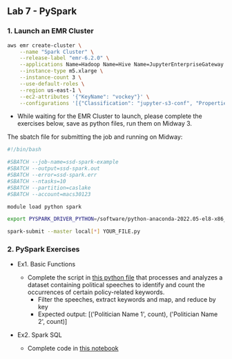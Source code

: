 ## Lab 7 - PySpark

### 1. Launch an EMR Cluster
```bash
aws emr create-cluster \
    --name "Spark Cluster" \
    --release-label "emr-6.2.0" \
    --applications Name=Hadoop Name=Hive Name=JupyterEnterpriseGateway Name=JupyterHub Name=Livy Name=Pig Name=Spark Name=Tez \
    --instance-type m5.xlarge \
    --instance-count 3 \
    --use-default-roles \
    --region us-east-1 \
    --ec2-attributes '{"KeyName": "vockey"}' \
    --configurations '[{"Classification": "jupyter-s3-conf", "Properties": {"s3.persistence.enabled": "true", "s3.persistence.bucket": "<YOUR_BUCKET_NAME>"}}]'
```

- While waiting for the EMR Cluster to launch, please complete the exercises below, save as python files, run them on Midway 3.

The sbatch file for submitting the job and running on Midway:
```bash
#!/bin/bash

#SBATCH --job-name=ssd-spark-example
#SBATCH --output=ssd-spark.out
#SBATCH --error=ssd-spark.err
#SBATCH --ntasks=10
#SBATCH --partition=caslake
#SBATCH --account=macs30123

module load python spark

export PYSPARK_DRIVER_PYTHON=/software/python-anaconda-2022.05-el8-x86_64/bin/python3

spark-submit --master local[*] YOUR_FILE.py
```


### 2. PySpark Exercises

- Ex1. Basic Functions

    - Complete the script in [this python file](./lab_wk7_spark.py) that processes and analyzes a dataset containing political speeches to identify and count the occurrences of certain policy-related keywords.
        - Filter the speeches, extract keywords and map, and reduce by key
        - Expected output: [('Politician Name 1', count), ('Politician Name 2', count)]

- Ex2. Spark SQL
    - Complete code in [this notebook](./lab_wk7_sparksql.ipynb)


